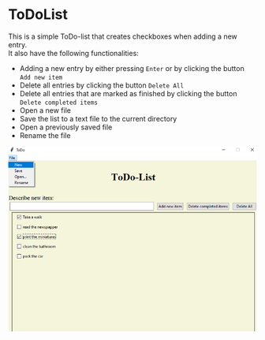 # ToDoList

This is a simple ToDo-list that creates checkboxes when adding a new entry. \
It also have the following functionalities:

- Adding a new entry by either pressing `Enter` or by clicking the button `Add new item`
- Delete all entries by clicking the button `Delete All`
- Delete all entries that are marked as finished by clicking the button `Delete completed items`
- Open a new file
- Save the list to a text file to the current directory
- Open a previously saved file
- Rename the file

![](./screenshots/ToDoApplication.png)
